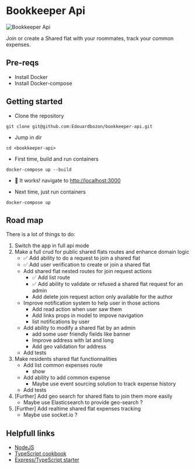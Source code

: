 # Bookkeeper Api

![Bookkeeper Api](https://media.giphy.com/media/l0IyeL8r9UhJI5LcA/giphy.gif)

Join or create a Shared flat with your roommates, track your common expenses. 

## Pre-reqs
- Install Docker 
- Install Docker-compose

## Getting started
- Clone the repository
```
git clone git@github.com:Edouardbozon/bookkeeper-api.git
```
- Jump in dir
```
cd <bookkeeper-api>
```
- First time, build and run containers
```
docker-compose up --build
```
- :rainbow: It works! navigate to [http://localhost:3000](http://localhost:3000)

- Next time, just run containers
```
docker-compose up
```

## Road map

There is a lot of things to do:

1. Switch the app in full api mode
2. Make a full crud for public shared flats routes and enhance domain logic
    - :white_check_mark: Add ability to do a request to join a shared flat
    - :white_check_mark: Add user verification to create or join a shared flat
    - Add shared flat nested routes for join request actions
        - :white_check_mark: Add list route
        - :white_check_mark: Add ability to validate or refused a shared flat request for an admin
        - Add delete join request action only available for the author
    - Improve notification system to help user in those actions
        - Add read action when user saw them
        - Add links props in model to impove navigation
        - list notifications by user
    - Add ability to modify a shared flat by an admin
        - add some user friendly fields like banner
        - Improve address with lat and long
        - Add geo validation for address
    - Add tests
3. Make residents shared flat functionnalities
    - Add list common expenses route
        - show 
    - Add ability to add common expense 
        - Maybe use event sourcing solution to track expense history
    - Add tests
4. [Further] Add geo search for shared flats to join them more easily
    - Maybe use Elasticsearch to provide geo-search ?
5. [Further] Add realtime shared flat expenses tracking
    - Maybe use socket.io ?

## Helpfull links

- [NodeJS](https://nodejs.org/dist/latest-v8.x/docs/api/)
- [TypeScript cookbook](https://basarat.gitbooks.io/typescript/content/docs/getting-started.html)
- [Express/TypeScript starter](https://github.com/sahat/hackathon-starter.git)
